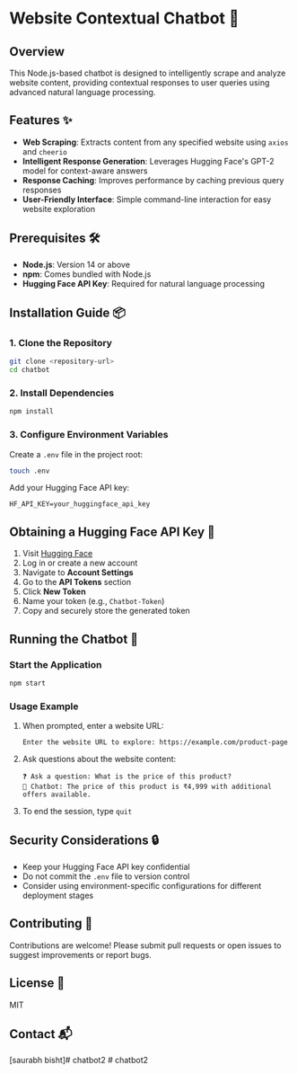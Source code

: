 # Website Contextual Chatbot 🤖

## Overview

This Node.js-based chatbot is designed to intelligently scrape and analyze website content, providing contextual responses to user queries using advanced natural language processing.

## Features ✨

- **Web Scraping**: Extracts content from any specified website using `axios` and `cheerio`
- **Intelligent Response Generation**: Leverages Hugging Face's GPT-2 model for context-aware answers
- **Response Caching**: Improves performance by caching previous query responses
- **User-Friendly Interface**: Simple command-line interaction for easy website exploration

## Prerequisites 🛠️

- **Node.js**: Version 14 or above
- **npm**: Comes bundled with Node.js
- **Hugging Face API Key**: Required for natural language processing

## Installation Guide 📦

### 1. Clone the Repository

```bash
git clone <repository-url>
cd chatbot
```

### 2. Install Dependencies

```bash
npm install
```

### 3. Configure Environment Variables

Create a `.env` file in the project root:

```bash
touch .env
```

Add your Hugging Face API key:

```
HF_API_KEY=your_huggingface_api_key
```

## Obtaining a Hugging Face API Key 🔑

1. Visit [Hugging Face](https://huggingface.co/)
2. Log in or create a new account
3. Navigate to **Account Settings**
4. Go to the **API Tokens** section
5. Click **New Token**
6. Name your token (e.g., `Chatbot-Token`)
7. Copy and securely store the generated token

## Running the Chatbot 🚀

### Start the Application

```bash
npm start
```

### Usage Example

1. When prompted, enter a website URL:
   ```
   Enter the website URL to explore: https://example.com/product-page
   ```

2. Ask questions about the website content:
   ```
   ❓ Ask a question: What is the price of this product?
   💬 Chatbot: The price of this product is ₹4,999 with additional offers available.
   ```

3. To end the session, type `quit`

## Security Considerations 🔒

- Keep your Hugging Face API key confidential
- Do not commit the `.env` file to version control
- Consider using environment-specific configurations for different deployment stages

## Contributing 🤝

Contributions are welcome! Please submit pull requests or open issues to suggest improvements or report bugs.

## License 📄

MIT

## Contact 📬

[saurabh bisht]#   c h a t b o t 2  
 # chatbot2
